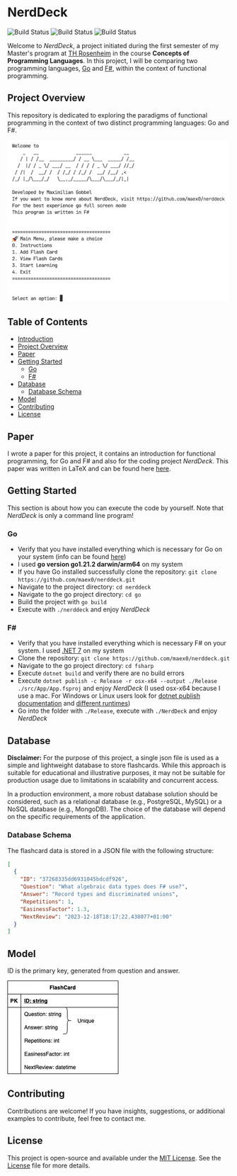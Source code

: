 # NerdDeck

![Build Status](https://github.com/maex0/nerddeck/actions/workflows/dotnet.yml/badge.svg)
![Build Status](https://github.com/maex0/nerddeck/actions/workflows/go.yml/badge.svg)
![Build Status](https://github.com/maex0/nerddeck/actions/workflows/latex.yml/badge.svg)

Welcome to _NerdDeck_, a project initiated during the first semester of my Master's program at [TH Rosenheim](https://www.th-rosenheim.de) in the course **Concepts of Programming Languages**. In this project, I will be comparing two programming languages, [Go](https://go.dev) and [F#](https://dotnet.microsoft.com/languages/fsharp), within the context of functional programming.

## Project Overview

This repository is dedicated to exploring the paradigms of functional programming in the context of two distinct programming languages: Go and F#.

<img src="./images/ScreenshotNerdDeck.png" alt="ScreenshotNerdDeck" width="500"/>

## Table of Contents

- [Introduction](#nerddeck)
- [Project Overview](#project-overview)
- [Paper](#paper)
- [Getting Started](#getting-started)
  - [Go](#go)
  - [F#](#fsharp)
- [Database](#database)
  - [Database Schema](#database-schema)
- [Model](#Model)
- [Contributing](#contributing)
- [License](#license)

## Paper

I wrote a paper for this project, it contains an introduction for functional programming, for Go and F# and also for the coding project _NerdDeck_. This paper was written in LaTeX and can be found here [here](./docs/document.pdf).

## Getting Started

This section is about how you can execute the code by yourself. Note that _NerdDeck_ is only a command line program!

### Go

- Verify that you have installed everything which is necessary for Go on your system (info can be found [here](https://go.dev/doc/install))
- I used **go version go1.21.2 darwin/arm64** on my system
- If you have Go installed successfully clone the repository:
  `git clone https://github.com/maex0/nerddeck.git`
- Navigate to the project directory: `cd nerddeck`
- Navigate to the go project directory: `cd go`
- Build the project with `go build`
- Execute with `./nerddeck` and enjoy _NerdDeck_

### F# <a id="fsharp"></a>

- Verify that you have installed everything which is necessary F# on your system. I used [.NET 7](https://dotnet.microsoft.com/en-us/download/dotnet/7.0) on my system
- Clone the repository:
  `git clone https://github.com/maex0/nerddeck.git`
- Navigate to the go project directory: `cd fsharp`
- Execute `dotnet build` and verify there are no build errors
- Execute `dotnet publish -c Release -r osx-x64 --output ./Release ./src/App/App.fsproj` and enjoy _NerdDeck_ (I used osx-x64 because I use a mac. For Windows or Linux users look for [dotnet publish documentation](https://learn.microsoft.com/en-us/dotnet/core/tools/dotnet-publish) and [different runtimes](https://learn.microsoft.com/en-us/dotnet/core/rid-catalog))
- Go into the folder with `./Release`, execute with `./NerdDeck` and enjoy _NerdDeck_

## Database

**Disclaimer:** For the purpose of this project, a single json file is used as a simple and lightweight database to store flashcards. While this approach is suitable for educational and illustrative purposes, it may not be suitable for production usage due to limitations in scalability and concurrent access.

In a production environment, a more robust database solution should be considered, such as a relational database (e.g., PostgreSQL, MySQL) or a NoSQL database (e.g., MongoDB). The choice of the database will depend on the specific requirements of the application.

### Database Schema

The flashcard data is stored in a JSON file with the following structure:

```json
[
  {
    "ID": "37268335dd6931045bdcdf926",
    "Question": "What algebraic data types does F# use?",
    "Answer": "Record types and discriminated unions",
    "Repetitions": 1,
    "EasinessFactor": 1.3,
    "NextReview": "2023-12-18T18:17:22.438077+01:00"
  }
]
```

## Model

ID is the primary key, generated from question and answer.

![Nerddeck model](./images/NerddeckModel.png)

## Contributing

Contributions are welcome! If you have insights, suggestions, or additional examples to contribute, feel free to contact me.

## License

This project is open-source and available under the [MIT License](LICENSE). See the [License](LICENSE) file for more details.

